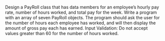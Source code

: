 Design a PayRoll class that has data members for an employee’s hourly pay rate,
number of hours worked, and total pay for the week. Write a program with an array of
seven PayRoll objects. The program should ask the user for the number of hours each
employee has worked, and will then display the amount of gross pay each has earned.
Input Validation: Do not accept values greater than 60 for the number of hours
worked.
